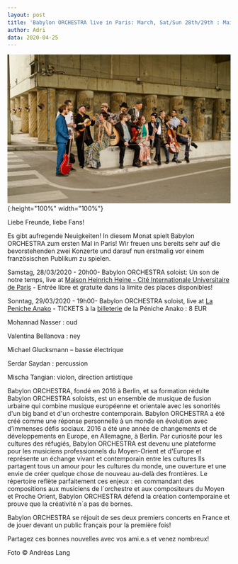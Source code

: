 ```yaml
---
layout: post
title: 'Babylon ORCHESTRA live in Paris: March, Sat/Sun 28th/29th : Maison Heinrich Heine | La Peniche Anako'
author: Adri
data: 2020-04-25
---
```

![](/styles/pictures/news/BO_press_by_Andreas_lang_1.jpg){:height="100%" width="100%"}

Liebe Freunde, liebe Fans!

Es gibt aufregende Neuigkeiten!
In diesem Monat spielt Babylon ORCHESTRA zum ersten Mal in Paris! Wir freuen uns bereits sehr auf die bevorstehenden zwei Konzerte und darauf nun erstmalig vor einem französischen Publikum zu spielen.

Samstag, 28/03/2020 - 20h00-  Babylon ORCHESTRA soloist: Un son de notre temps, live at [Maison Heinrich Heine - Cité Internationale Universitaire de Paris](https://www.maison-heinrich-heine.org/manifestations-culturelles/2020/mars/babylon-orchestra?lang=fr) - Entrée libre et gratuite dans la limite des places disponibles!

Sonntag, 29/03/2020 - 19h00- Babylon ORCHESTRA soloist, live at [La Peniche Anako](https://penicheanako.org/agenda/2020-02-29-babylon-orchestra) - TICKETS à la [billeterie](https://penicheanako.org/agenda/2020-02-29-babylon-orchestra?fbclid=IwAR1dooQ5L1DQCJDnY2o7deFXRjthB6IC3a-2MbYwiTwyAI1c8tqW4mTf9g4) de la Péniche Anako : 8 EUR



Mohannad Nasser : oud 

Valentina Bellanova : ney 

Michael Glucksmann – basse électrique

Serdar Saydan : percussion

Mischa Tangian: violon, direction artistique

Babylon ORCHESTRA, fondé en 2016 à Berlin, et sa formation réduite Babylon ORCHESTRA soloists, est un ensemble de musique de fusion urbaine qui combine musique européenne et orientale avec les sonorités d'un big band et d'un orchestre contemporain.
Babylon ORCHESTRA a été créé comme une réponse personnelle à un monde en évolution avec d'immenses défis sociaux. 2016 a été une année de changements et de développements en Europe, en Allemagne, à Berlin. Par curiosité pour les cultures des réfugiés, Babylon ORCHESTRA est devenu une plateforme pour les musiciens professionnels du Moyen-Orient et d'Europe et représente un échange vivant et contemporain entre les cultures
Ils partagent tous un amour pour les cultures du monde, une ouverture et une envie de créer quelque chose de nouveau au-delà des frontières. Le répertoire reflète parfaitement ces enjeux : en commandant des compositions aux musiciens de l´orchestre et aux compositeurs du Moyen et Proche Orient, Babylon ORCHESTRA défend la création contemporaine et prouve que la créativité n´a pas de bornes. 

Babylon ORCHESTRA se réjouit de ses deux premiers concerts en France et de jouer devant un public français pour la première fois!

Partagez ces bonnes nouvelles avec vos ami.e.s et venez nombreux!

Foto © Andréas Lang

